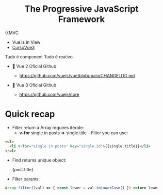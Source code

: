 <h1 align="center">The Progressive JavaScript Framework</h1>

{{MVC 
  - Vue is in View
- [CursoVue3](https://github.com/tiagomatosweb/curso-gratuito-vue3)

Tudo é component
Tudo é reativo

- :pushpin: Vue 2 Oficial Github 
    - https://github.com/vuejs/vue/blob/main/CHANGELOG.md

- :pushpin: Vue 3 Oficial Github 
    - https://github.com/vuejs/core


# Quick recap

- Filter return a Array requires iterate:
  - **v-for** single in posts => single.title - Filter you can use:

```html
<ul>
  <li v-for="single in posts" key="single.id">{{single.title}}</li>
</ul>
```

- Find returns unique object: <p>{post.title}</p>

- Filter params:

```js
Array.filter((val) => { const lower = val.toLowerCase() }) return lower.includes(input.value)
```
